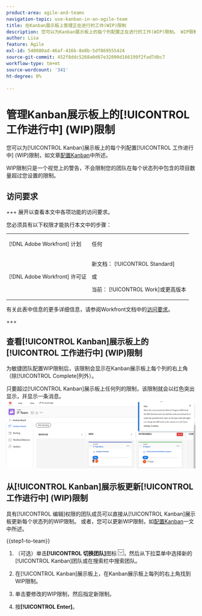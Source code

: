```yaml
---
product-area: agile-and-teams
navigation-topic: use-kanban-in-an-agile-team
title: 在Kanban展示板上管理正在进行的工作(WIP)限制
description: 您可以为Kanban展示板上的每个列配置正在进行的工作(WIP)限制。 WIP限制只是一个视觉上的警告，不会限制您的团队在每个状态列中包含的项目数量超过您设置的限制。
author: Lisa
feature: Agile
exl-id: 540880ad-46af-416b-8e0b-5df869555424
source-git-commit: 452f8ddc5268a0d67e32090d166199f2fad7dbc7
workflow-type: tm+mt
source-wordcount: '341'
ht-degree: 0%

---
```


# 管理Kanban展示板上的[!UICONTROL 工作进行中] (WIP)限制

您可以为[!UICONTROL Kanban]展示板上的每个列配置[!UICONTROL 工作进行中] (WIP)限制，如文章[配置Kanban](../../agile/get-started-with-agile-in-workfront/configure-kanban.md)中所述。

WIP限制只是一个视觉上的警告，不会限制您的团队在每个状态列中包含的项目数量超过您设置的限制。

## 访问要求

+++ 展开以查看本文中各项功能的访问要求。

您必须具有以下权限才能执行本文中的步骤：

<table style="table-layout:auto"> 
 <col> 
 </col> 
 <col> 
 </col> 
 <tbody> 
  <tr> 
   <td role="rowheader">[!DNL Adobe Workfront] 计划</td> 
   <td> <p>任何</p> </td> 
  </tr> 
  <tr> 
   <td role="rowheader">[!DNL Adobe Workfront] 许可证</td> 
   <td> <p>新文档： [!UICONTROL Standard]</p> 
   或
   <p>当前： [!UICONTROL Work]或更高版本</p> </td> 
  </tr>
 </tbody> 
</table>

有关此表中信息的更多详细信息，请参阅Workfront文档中的[访问要求](/help/quicksilver/administration-and-setup/add-users/access-levels-and-object-permissions/access-level-requirements-in-documentation.md)。

+++

## 查看[!UICONTROL Kanban]展示板上的[!UICONTROL 工作进行中] (WIP)限制

为敏捷团队配置WIP限制后，该限制会显示在Kanban展示板上每个列的右上角（除[!UICONTROL Complete]列外）。

只要超过[!UICONTROL Kanban]展示板上任何列的限制，该限制就会以红色突出显示，并显示一条消息。
![WIP限制](assets/kanban-wip.png)

## 从[!UICONTROL Kanban]展示板更新[!UICONTROL 工作进行中] (WIP)限制

具有[!UICONTROL 编辑]权限的团队成员可以直接从[!UICONTROL Kanban]展示板更新每个状态列的WIP限制。 或者，您可以更新WIP限制，如[配置Kanban](../../agile/get-started-with-agile-in-workfront/configure-kanban.md)一文中所述。

{{step1-to-team}}

1. （可选）单击&#x200B;**[!UICONTROL 切换团队]**&#x200B;图标![切换团队图标](assets/switch-team-icon.png)，然后从下拉菜单中选择新的[!UICONTROL Kanban]团队或在搜索栏中搜索团队。

1. 在[!UICONTROL Kanban]展示板上，在Kanban展示板上每列的右上角找到WIP限制。
1. 单击要修改的WIP限制，然后指定新限制。
1. 按&#x200B;**[!UICONTROL Enter]**。

